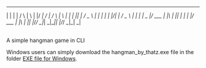                                                
 _   _    _    _   _  ____ __  __    _    _   _ 
| | | |  / \  | \ | |/ ___|  \/  |  / \  | \ | |
| |_| | / _ \ |  \| | |  _| |\/| | / _ \ |  \| |
|  _  |/ ___ \| |\  | |_| | |  | |/ ___ \| |\  |
|_| |_/_/   \_|_| \_|\____|_|  |_/_/   \_|_| \_|
                                                                            
                                                            
 A simple hangman game in CLI
 
 Windows users can simply download the hangman_by_thatz.exe file in the folder [EXE file for Windows](https://github.com/thatz98/hangman/tree/main/EXE%20file%20for%20windows).
